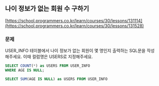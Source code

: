 ## 나이 정보가 없는 회원 수 구하기
[https://school.programmers.co.kr/learn/courses/30/lessons/131114](https://school.programmers.co.kr/learn/courses/30/lessons/131528)

### 문제
USER_INFO 테이블에서 나이 정보가 없는 회원이 몇 명인지 출력하는 SQL문을 작성해주세요. 이때 컬럼명은 USERS로 지정해주세요.

```SQL
SELECT COUNT(*) as USERS FROM USER_INFO
WHERE AGE IS NULL;
```

```SQL
SELECT SUM(AGE IS NULL) as USERS FROM USER_INFO
```
